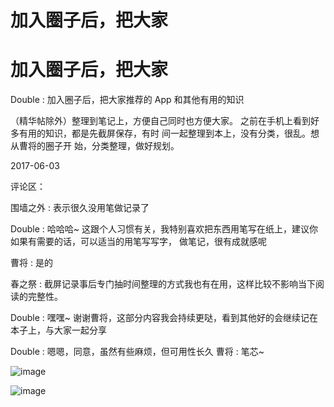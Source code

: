 # 加入圈子后，把大家

# 加入圈子后，把大家

Double : 加入圈子后，把大家推荐的 App 和其他有用的知识

（精华帖除外）整理到笔记上，方便自己同时也方便大家。 之前在手机上看到好多有用的知识，都是先截屏保存，有时 间一起整理到本上，没有分类，很乱。想从曹将的圈子开 始，分类整理，做好规划。

2017-06-03

评论区：

围墙之外 : 表示很久没用笔做记录了

Double : 哈哈哈~ 这跟个人习惯有关，我特别喜欢把东西用笔写在纸上，建议你如果有需要的话，可以适当的用笔写写字， 做笔记，很有成就感呢

曹将 : 是的

春之祭 : 截屏记录事后专门抽时间整理的方式我也有在用，这样比较不影响当下阅读的完整性。

Double : 嘿嘿~ 谢谢曹将，这部分内容我会持续更哒，看到其他好的会继续记在本子上，与大家一起分享

Double : 嗯嗯，同意，虽然有些麻烦，但可用性长久 曹将 : 笔芯~

![image](img/Image_504.png)

![image](img/Image_505.png)